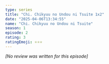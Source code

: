 ```yaml
---
type: series
title: "Chi. Chikyuu no Undou ni Tsuite 1x2"
date: "2025-04-06T13:34:55"
name: "Chi. Chikyuu no Undou ni Tsuite"
season: 1
episode: 2
rating: 3
ratingEmoji: ⭐️⭐️⭐️
---
```


*[No review was written for this episode]*

